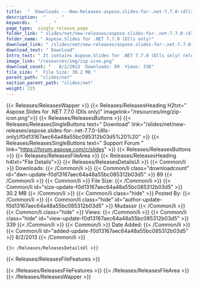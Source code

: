 ```yaml
---
title:  "  Downloads ---New-Releases-aspose.slides-for-.net-7.7.0-(dlls-only) . " 
description:  "    . " 
keywords:  "    . " 
page_type:  single_release_page
folder_link: " slides/net/new-releases/aspose.slides-for-.net-7.7.0-(dlls-only)/"
folder_name: " Aspose.Slides for .NET 7.7.0 (Dlls only)"
download_link: " /slides/net/new-releases/aspose.slides-for-.net-7.7.0-(dlls-only)/f0d13167aec64a48a55bc085312b03d5"
download_text: " Download"
Intro_text: " It contains Aspose.Slides for .NET 7.7.0 (Dlls only) release."
image_link: "/resources/img/zip-icon.png"
download_count: "   8/2/2013  Downloads: 89  Views: 338"
file_size: "  File Size: 30.2 MB "
parent_path: "slides/net"
section_parent_path: "slides/net"
weight: 225 
---
```


{{< Releases/ReleasesWapper >}}
  {{< Releases/ReleasesHeading H2txt=" Aspose.Slides for .NET 7.7.0 (Dlls only)" imagelink="/resources/img/zip-icon.png">}}
  {{< Releases/ReleasesButtons >}}
    {{< Releases/ReleasesSingleButtons text=" Download" link="/slides/net/new-releases/aspose.slides-for-.net-7.7.0-(dlls-only)/f0d13167aec64a48a55bc085312b03d5%20%20" >}}
    {{< Releases/ReleasesSingleButtons text=" Support Forum " link="https://forum.aspose.com/c/slides" >}}
  {{< Releases/ReleasesButtons >}}
  {{< Releases/ReleasesFileArea >}}
    {{< Releases/ReleasesHeading h4txt="File Details">}}
    {{< Releases/ReleasesDetailsUl >}}
            {{< Common/li  >}} Downloads: {{< /Common/li >}} 
      {{< Common/li class="downloadcount" id="dwn-update-f0d13167aec64a48a55bc085312b03d5" >}} 89 {{< /Common/li >}} 
      {{< Common/li  >}} File Size: {{< /Common/li >}} 
      {{< Common/li id="size-update-f0d13167aec64a48a55bc085312b03d5" >}} 30.2 MB {{< /Common/li >}} 
      {{< Common/li  class="hide" >}} Posted By: {{< /Common/li >}} 
      {{< Common/li class="hide" id="author-update-f0d13167aec64a48a55bc085312b03d5" >}} Mudassir {{< /Common/li >}} 
      {{< Common/li class="hide"  >}} Views: {{< /Common/li >}} 
      {{< Common/li class="hide" id="view-update-f0d13167aec64a48a55bc085312b03d5" >}} 339 {{< /Common/li >}} 
      {{< Common/li  >}} Date Added: {{< /Common/li >}} 
      {{< Common/li id="added-update-f0d13167aec64a48a55bc085312b03d5" >}} 8/2/2013 {{< /Common/li >}} 

    {{< /Releases/ReleasesDetailsUl >}}

  {{< Releases/ReleasesFileFeatures >}}
      
  {{< /Releases/ReleasesFileFeatures >}}
 {{< /Releases/ReleasesFileArea >}}
{{< /Releases/ReleasesWapper >}}


